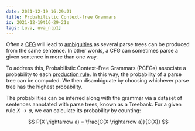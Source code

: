 ```yaml
---
date: 2021-12-19 16:29:21
title: Probabilistic Context-free Grammars
id: 2021-12-19t16-29-21z
tags: [uva, uva_nlp1]
---
```


Often a [CFG](./2021-12-19t16-20-34z.md) will lead to
[ambiguities](./2021-12-19t15-59-59z.md) as several parse trees can be produced
from the same sentence. In other words, a CFG can sometimes parse a given
sentence in more than one way.

To address this, Probabilistic Context-Free Grammars (PCFGs) associate a
probability to each [production rule](./2021-12-20t15-57-20z.md). In this way,
the probability of a parse tree can be computed. We then disambiguate by
choosing whichever parse tree has the highest probability.

The probabilities can be inferred along with the grammar via a dataset of
sentences annotated with parse trees, known as a Treebank. For a given rule
$X
\rightarrow a$, we can calculate its probability by counting:

$$
P(X \rightarrow a) = \frac{C(X \rightarrow a)}{C(X)}
$$

